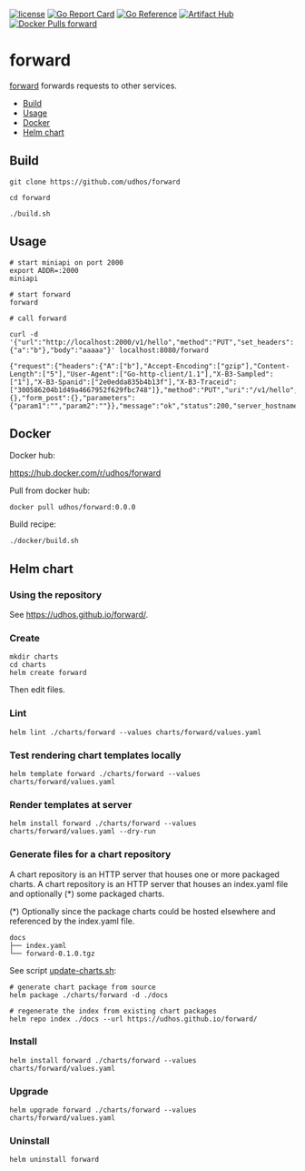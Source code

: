 [![license](http://img.shields.io/badge/license-MIT-blue.svg)](https://github.com/udhos/forward/blob/main/LICENSE)
[![Go Report Card](https://goreportcard.com/badge/github.com/udhos/forward)](https://goreportcard.com/report/github.com/udhos/forward)
[![Go Reference](https://pkg.go.dev/badge/github.com/udhos/forward.svg)](https://pkg.go.dev/github.com/udhos/forward)
[![Artifact Hub](https://img.shields.io/endpoint?url=https://artifacthub.io/badge/repository/forward)](https://artifacthub.io/packages/search?repo=forward)
[![Docker Pulls forward](https://img.shields.io/docker/pulls/udhos/forward)](https://hub.docker.com/r/udhos/forward)

# forward

[forward](https://github.com/udhos/forward) forwards requests to other services.

* [Build](#build)
* [Usage](#usage)
* [Docker](#docker)
* [Helm chart](#helm-chart)

## Build

```
git clone https://github.com/udhos/forward

cd forward

./build.sh
```

## Usage

```
# start miniapi on port 2000
export ADDR=:2000
miniapi
```

```
# start forward
forward
```

```
# call forward

curl -d '{"url":"http://localhost:2000/v1/hello","method":"PUT","set_headers":{"a":"b"},"body":"aaaaa"}' localhost:8080/forward

{"request":{"headers":{"A":["b"],"Accept-Encoding":["gzip"],"Content-Length":["5"],"User-Agent":["Go-http-client/1.1"],"X-B3-Sampled":["1"],"X-B3-Spanid":["2e0edda835b4b13f"],"X-B3-Traceid":["300586204b1d49a4667952f629fbc748"]},"method":"PUT","uri":"/v1/hello","host":"localhost:2000","body":"aaaaa","form_query":{},"form_post":{},"parameters":{"param1":"","param2":""}},"message":"ok","status":200,"server_hostname":"ubuntu","server_version":"1.0.5"}
```

## Docker

Docker hub:

https://hub.docker.com/r/udhos/forward

Pull from docker hub:

```
docker pull udhos/forward:0.0.0
```

Build recipe:

```
./docker/build.sh
```

## Helm chart

### Using the repository

See https://udhos.github.io/forward/.

### Create

```
mkdir charts
cd charts
helm create forward
```

Then edit files.

### Lint

```
helm lint ./charts/forward --values charts/forward/values.yaml
```

### Test rendering chart templates locally

```
helm template forward ./charts/forward --values charts/forward/values.yaml
```

### Render templates at server

```
helm install forward ./charts/forward --values charts/forward/values.yaml --dry-run
```

### Generate files for a chart repository

A chart repository is an HTTP server that houses one or more packaged charts.
A chart repository is an HTTP server that houses an index.yaml file and optionally (*) some packaged charts.

(*) Optionally since the package charts could be hosted elsewhere and referenced by the index.yaml file.

    docs
    ├── index.yaml
    └── forward-0.1.0.tgz

See script [update-charts.sh](update-charts.sh):

    # generate chart package from source
    helm package ./charts/forward -d ./docs

    # regenerate the index from existing chart packages
    helm repo index ./docs --url https://udhos.github.io/forward/

### Install

```
helm install forward ./charts/forward --values charts/forward/values.yaml
```

### Upgrade

```
helm upgrade forward ./charts/forward --values charts/forward/values.yaml
```

### Uninstall

```
helm uninstall forward
```
